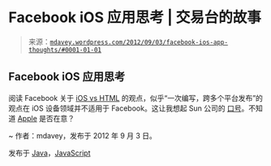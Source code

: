 <!--yml

分类：未分类

日期：2024-05-18 06:35:49

-->

# Facebook iOS 应用思考 | 交易台的故事

> 来源：[`mdavey.wordpress.com/2012/09/03/facebook-ios-app-thoughts/#0001-01-01`](https://mdavey.wordpress.com/2012/09/03/facebook-ios-app-thoughts/#0001-01-01)

## Facebook iOS 应用思考

阅读 Facebook 关于 [iOS vs HTML](https://www.facebook.com/notes/facebook-engineering/under-the-hood-rebuilding-facebook-for-ios/10151036091753920) 的观点，似乎“一次编写，跨多个平台发布”的观点在 iOS 设备领域并不适用于 Facebook。这让我想起 Sun 公司的 [口号](http://en.wikipedia.org/wiki/Write_once,_run_anywhere)。不知道 [Apple](http://www.apple.com/html5/) 是否在意？

~ 作者：mdavey，发布于 2012 年 9 月 3 日。

发布于 [Java](https://mdavey.wordpress.com/category/languages/java/)，[JavaScript](https://mdavey.wordpress.com/category/languages/javascript/)
